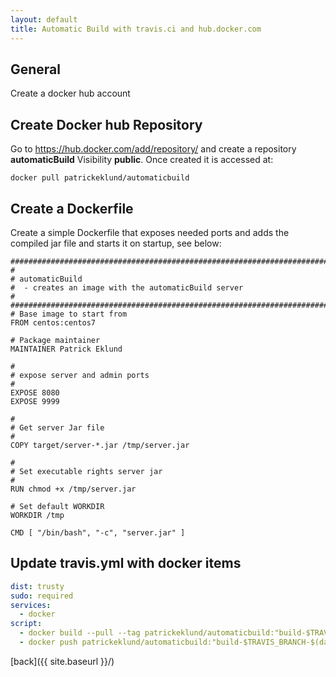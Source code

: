 ```yaml
---
layout: default
title: Automatic Build with travis.ci and hub.docker.com
---
```


## General
Create a docker hub account

## Create Docker hub Repository
Go to https://hub.docker.com/add/repository/ and create a repository **automaticBuild** Visibility **public**. Once created it is accessed at:
```
docker pull patrickeklund/automaticbuild
```

## Create a Dockerfile
Create a simple Dockerfile that exposes needed ports and adds the compiled jar file and starts it on startup, see below:

```
#############################################################################
#
# automaticBuild
#  - creates an image with the automaticBuild server
#
#############################################################################
# Base image to start from
FROM centos:centos7

# Package maintainer
MAINTAINER Patrick Eklund

#
# expose server and admin ports
#
EXPOSE 8080
EXPOSE 9999

#
# Get server Jar file
#
COPY target/server-*.jar /tmp/server.jar

#
# Set executable rights server jar
#
RUN chmod +x /tmp/server.jar

# Set default WORKDIR
WORKDIR /tmp

CMD [ "/bin/bash", "-c", "server.jar" ]
```


## Update travis.yml with docker items
```yml
dist: trusty
sudo: required
services:
  - docker
script:
  - docker build --pull --tag patrickeklund/automaticbuild:"build-$TRAVIS_BRANCH-$(date +'%Y-%m-%d')-$TRAVIS_BUILD_NUMBER" --file server/src/resources/docker/Dockerfile server
  - docker push patrickeklund/automaticbuild:"build-$TRAVIS_BRANCH-$(date +'%Y-%m-%d')-$TRAVIS_BUILD_NUMBER"
```

[back]({{ site.baseurl }}/)
